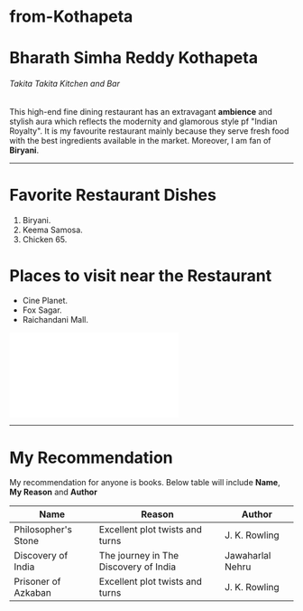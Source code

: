 # from-Kothapeta
# Bharath Simha Reddy Kothapeta
###### Takita Takita Kitchen and Bar
This  high-end fine dining restaurant has an extravagant **ambience** and stylish aura which reflects the modernity and glamorous style pf "Indian Royalty". It is my favourite restaurant mainly because they serve fresh food with the best ingredients available in the market. Moreover, I am fan of **Biryani**.

---

# Favorite Restaurant Dishes

1. Biryani.
2. Keema Samosa.
3. Chicken 65.

# Places to visit near the Restaurant

* Cine Planet.
* Fox Sagar.
* Raichandani Mall.

![mymedia](MyMedia.md)

---

# My Recommendation

My recommendation for anyone is books. Below table will include **Name**, **My Reason** and **Author**


| Name | Reason | Author |
| --- | --- | --- |
| Philosopher's Stone | Excellent plot twists and turns |  J. K. Rowling |  
| Discovery of India  |  The journey in The Discovery of India |  Jawaharlal Nehru | 
| Prisoner of Azkaban | Excellent plot twists and turns  | J. K. Rowling |


